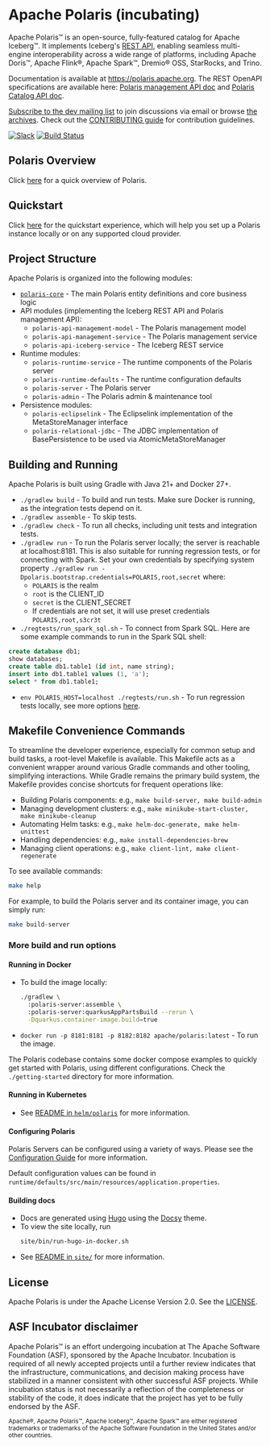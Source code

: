 <!--
  Licensed to the Apache Software Foundation (ASF) under one
  or more contributor license agreements.  See the NOTICE file
  distributed with this work for additional information
  regarding copyright ownership.  The ASF licenses this file
  to you under the Apache License, Version 2.0 (the
  "License"); you may not use this file except in compliance
  with the License.  You may obtain a copy of the License at
 
   http://www.apache.org/licenses/LICENSE-2.0
 
  Unless required by applicable law or agreed to in writing,
  software distributed under the License is distributed on an
  "AS IS" BASIS, WITHOUT WARRANTIES OR CONDITIONS OF ANY
  KIND, either express or implied.  See the License for the
  specific language governing permissions and limitations
  under the License.
-->

# Apache Polaris (incubating)

Apache Polaris&trade; is an open-source, fully-featured catalog for Apache Iceberg&trade;. It implements Iceberg's 
[REST API](https://github.com/apache/iceberg/blob/main/open-api/rest-catalog-open-api.yaml),
enabling seamless multi-engine interoperability across a wide range of platforms, including Apache Doris™, Apache Flink®,
Apache Spark™, Dremio® OSS, StarRocks, and Trino. 

Documentation is available at https://polaris.apache.org. The REST OpenAPI specifications are available here:
[Polaris management API doc](https://editor-next.swagger.io/?url=https://raw.githubusercontent.com/apache/polaris/refs/heads/main/spec/polaris-management-service.yml)
and [Polaris Catalog API doc](https://editor-next.swagger.io/?url=https://raw.githubusercontent.com/apache/polaris/refs/heads/main/spec/generated/bundled-polaris-catalog-service.yaml).

[Subscribe to the dev mailing list][dev-list-subscribe] to join discussions via email or browse [the archives](https://lists.apache.org/list.html?dev@polaris.apache.org). Check out the [CONTRIBUTING guide](CONTRIBUTING.md)
for contribution guidelines.

[![Slack](https://img.shields.io/badge/chat-on%20Slack-brightgreen.svg?style=for-the-badge)](https://join.slack.com/t/apache-polaris/shared_invite/zt-2y3l3r0fr-VtoW42ltir~nSzCYOrQgfw)
[![Build Status](https://img.shields.io/github/actions/workflow/status/apache/polaris/gradle.yml?branch=main&label=Main%20CI&logo=Github&style=for-the-badge)](https://github.com/apache/polaris/actions/workflows/gradle.yml?query=branch%3Amain)

[dev-list-subscribe]: mailto:dev-subscribe@polaris.apache.org

## Polaris Overview
Click [here](https://polaris.apache.org/in-dev/unreleased/) for a quick overview of Polaris.

## Quickstart
Click [here](https://polaris.apache.org/in-dev/unreleased/getting-started/install-dependencies/) for the quickstart experience, which will help you set up a Polaris instance locally or on any supported cloud provider.

## Project Structure
Apache Polaris is organized into the following modules:

- [`polaris-core`](./polaris-core/README.md) - The main Polaris entity definitions and core business logic
- API modules (implementing the Iceberg REST API and Polaris management API):
    - `polaris-api-management-model` - The Polaris management model
    - `polaris-api-management-service` - The Polaris management service
    - `polaris-api-iceberg-service` - The Iceberg REST service
- Runtime modules:
    - `polaris-runtime-service` - The runtime components of the Polaris server
    - `polaris-runtime-defaults` - The runtime configuration defaults
    - `polaris-server` - The Polaris server
    - `polaris-admin` - The Polaris admin & maintenance tool
- Persistence modules:
    - `polaris-eclipselink` - The Eclipselink implementation of the MetaStoreManager interface
    - `polaris-relational-jdbc` - The JDBC implementation of BasePersistence to be used via AtomicMetaStoreManager

## Building and Running

Apache Polaris is built using Gradle with Java 21+ and Docker 27+.

- `./gradlew build` - To build and run tests. Make sure Docker is running, as the integration tests depend on it.
- `./gradlew assemble` - To skip tests.
- `./gradlew check` - To run all checks, including unit tests and integration tests.
- `./gradlew run` - To run the Polaris server locally; the server is reachable at localhost:8181. This is also suitable for running regression tests, or for connecting with Spark. Set your own credentials by specifying system property `./gradlew run -Dpolaris.bootstrap.credentials=POLARIS,root,secret` where:
  - `POLARIS` is the realm
  - `root` is the CLIENT_ID
  - `secret` is the CLIENT_SECRET
  - If credentials are not set, it will use preset credentials `POLARIS,root,s3cr3t`
- `./regtests/run_spark_sql.sh` - To connect from Spark SQL. Here are some example commands to run in the Spark SQL shell:
```sql
create database db1;
show databases;
create table db1.table1 (id int, name string);
insert into db1.table1 values (1, 'a');
select * from db1.table1;
```
- `env POLARIS_HOST=localhost ./regtests/run.sh` - To run regression tests locally, see more options [here](./regtests/README.md).

## Makefile Convenience Commands

To streamline the developer experience, especially for common setup and build tasks, a root-level Makefile is available. This Makefile acts as a convenient wrapper around various Gradle commands and other tooling, simplifying interactions. While Gradle remains the primary build system, the Makefile provides concise shortcuts for frequent operations like:
  - Building Polaris components: e.g., `make build-server, make build-admin`
  - Managing development clusters: e.g., `make minikube-start-cluster, make minikube-cleanup`
  - Automating Helm tasks: e.g., `make helm-doc-generate, make helm-unittest`
  - Handling dependencies: e.g., `make install-dependencies-brew`
  - Managing client operations: e.g., `make client-lint, make client-regenerate`

To see available commands:
```bash
make help
```

For example, to build the Polaris server and its container image, you can simply run:
```bash
make build-server
```

### More build and run options

#### Running in Docker

- To build the image locally:
  ```bash
  ./gradlew \
    :polaris-server:assemble \
    :polaris-server:quarkusAppPartsBuild --rerun \
    -Dquarkus.container-image.build=true
  ```
- `docker run -p 8181:8181 -p 8182:8182 apache/polaris:latest` - To run the image.

The Polaris codebase contains some docker compose examples to quickly get started with Polaris,
using different configurations. Check the `./getting-started` directory for more information.

#### Running in Kubernetes

- See [README in `helm/polaris`](helm/polaris/README.md) for more information.

#### Configuring Polaris

Polaris Servers can be configured using a variety of ways.
Please see the [Configuration Guide](site/content/in-dev/unreleased/configuration.md)
for more information.

Default configuration values can be found in `runtime/defaults/src/main/resources/application.properties`.

#### Building docs

- Docs are generated using [Hugo](https://gohugo.io/) using the [Docsy](https://www.docsy.dev/docs/) theme.
- To view the site locally, run
  ```bash
  site/bin/run-hugo-in-docker.sh
  ```
- See [README in `site/`](site/README.md) for more information.

## License

Apache Polaris is under the Apache License Version 2.0. See the [LICENSE](LICENSE).

## ASF Incubator disclaimer

Apache Polaris&trade; is an effort undergoing incubation at The Apache Software Foundation (ASF), sponsored by the Apache Incubator. Incubation is required of all newly accepted projects until a further review indicates that the infrastructure, communications, and decision making process have stabilized in a manner consistent with other successful ASF projects. While incubation status is not necessarily a reflection of the completeness or stability of the code, it does indicate that the project has yet to be fully endorsed by the ASF.
 
<sub>Apache&reg;, Apache Polaris&trade;, Apache Iceberg&trade;, Apache Spark&trade; are either registered trademarks or trademarks of the Apache Software Foundation in the United States and/or other countries.</sub>
